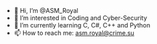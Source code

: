 - 👋 Hi, I’m @ASM_Royal
- 👀 I’m interested in Coding and Cyber-Security
- 🌱 I’m currently learning C, C#, C++ and Python
- 📫 How to reach me: asm.royal@crime.su

<!---
ASMRoyal/ASMRoyal is a ✨ special ✨ repository because its `README.md` (this file) appears on your GitHub profile.
You can click the Preview link to take a look at your changes.
--->

